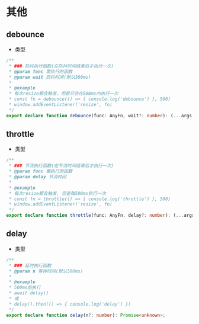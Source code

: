 # 其他 <Badge text="1.0.12" />

## debounce <Badge text="1.0.12" />

- 类型

```ts
/**
 * ### 防抖执行函数(在防抖时间结束后才执行一次)
 * @param func 需执行的函数
 * @param wait 防抖时间(默认300ms)
 *
 * @example
 * 每次resize都会触发，但是只会在500ms内执行一次
 * const fn = debounce(() => { console.log('debounce') }, 500)
 * window.addEventListener('resize', fn)
 */
export declare function debounce(func: AnyFn, wait?: number): (...args: any) => void;
```

## throttle <Badge text="1.0.12" />

- 类型

```ts
/**
 * ### 节流执行函数(在节流时间结束后才执行一次)
 * @param func 需执行的函数
 * @param delay 节流时间
 *
 * @example
 * 每次resize都会触发, 但是每500ms执行一次
 * const fn = throttle(() => { console.log('throttle') }, 500)
 * window.addEventListener('resize', fn)
 */
export declare function throttle(func: AnyFn, delay?: number): (...args: any) => void;
```

## delay <Badge text="1.0.12" />

- 类型

```ts
/**
 * ### 延时执行函数
 * @param n 等待时间(默认500ms)
 *
 * @example
 * 500ms后执行
 * await delay()
 * 或
 * delay().then(() => { console.log('delay') })
 */
export declare function delay(n?: number): Promise<unknown>;
```
